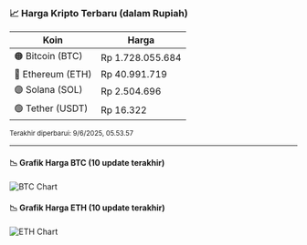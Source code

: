 

<!-- HARGA_KRIPTO -->
### 📈 Harga Kripto Terbaru (dalam Rupiah)

| Koin     | Harga         |
|----------|---------------|
| 🟠 Bitcoin (BTC)   | Rp 1.728.055.684 |
| 🔵 Ethereum (ETH)  | Rp 40.991.719 |
| 🟣 Solana (SOL)    | Rp 2.504.696 |
| 🟢 Tether (USDT)   | Rp 16.322 |

<sub>Terakhir diperbarui: 9/6/2025, 05.53.57</sub>

---

#### 📉 Grafik Harga BTC (10 update terakhir)
![BTC Chart](https://quickchart.io/chart?c=%7B%22type%22%3A%22line%22%2C%22data%22%3A%7B%22labels%22%3A%5B%2220%3A36%3A46%22%2C%2220%3A48%3A16%22%2C%2220%3A59%3A20%22%2C%2221%3A23%3A30%22%2C%2221%3A36%3A32%22%2C%2221%3A47%3A47%22%2C%2221%3A59%3A00%22%2C%2222%3A25%3A36%22%2C%2222%3A42%3A30%22%2C%2222%3A53%3A57%22%5D%2C%22datasets%22%3A%5B%7B%22label%22%3A%22Bitcoin%22%2C%22data%22%3A%5B1735006944%2C1734866305%2C1733161216%2C1733911266%2C1734575403%2C1734811439%2C1735287989%2C1730872527%2C1729461631%2C1728055684%5D%2C%22fill%22%3Afalse%2C%22borderColor%22%3A%22blue%22%2C%22tension%22%3A0.1%7D%5D%7D%7D)

#### 📉 Grafik Harga ETH (10 update terakhir)
![ETH Chart](https://quickchart.io/chart?c=%7B%22type%22%3A%22line%22%2C%22data%22%3A%7B%22labels%22%3A%5B%2220%3A36%3A46%22%2C%2220%3A48%3A16%22%2C%2220%3A59%3A20%22%2C%2221%3A23%3A30%22%2C%2221%3A36%3A32%22%2C%2221%3A47%3A47%22%2C%2221%3A59%3A00%22%2C%2222%3A25%3A36%22%2C%2222%3A42%3A30%22%2C%2222%3A53%3A57%22%5D%2C%22datasets%22%3A%5B%7B%22label%22%3A%22Ethereum%22%2C%22data%22%3A%5B41355008%2C41356861%2C41339968%2C41370808%2C41357064%2C41352169%2C41395093%2C41240615%2C41073676%2C40991719%5D%2C%22fill%22%3Afalse%2C%22borderColor%22%3A%22blue%22%2C%22tension%22%3A0.1%7D%5D%7D%7D)

<!-- /HARGA_KRIPTO -->